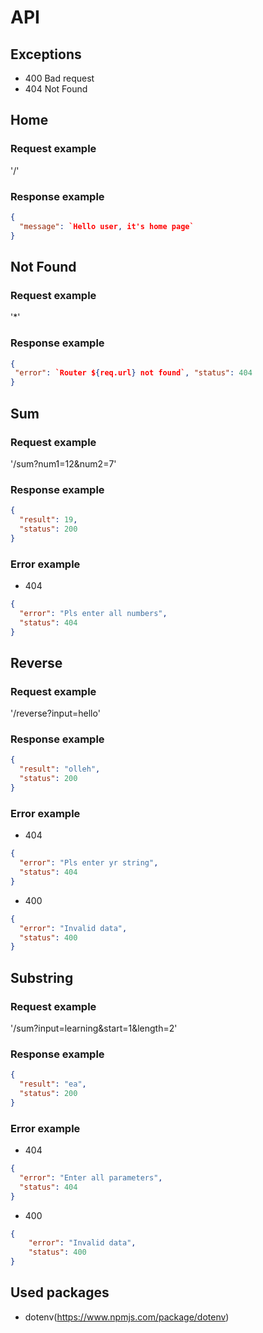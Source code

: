 # API

## Exceptions

- 400 Bad request
- 404 Not Found

## Home

### Request example

'/'

### Response example

```json
{
  "message": `Hello user, it's home page`
}
```

## Not Found

### Request example

'\*'

### Response example

```json
{
 "error": `Router ${req.url} not found`, "status": 404
}
```

## Sum

### Request example

'/sum?num1=12&num2=7'

### Response example

```json
{
  "result": 19,
  "status": 200
}
```

### Error example

- 404

```json
{
  "error": "Pls enter all numbers",
  "status": 404
}
```

## Reverse

### Request example

'/reverse?input=hello'

### Response example

```json
{
  "result": "olleh",
  "status": 200
}
```

### Error example

- 404

```json
{
  "error": "Pls enter yr string",
  "status": 404
}
```

- 400

```json
{
  "error": "Invalid data",
  "status": 400
}
```

## Substring

### Request example

'/sum?input=learning&start=1&length=2'

### Response example

```json
{
  "result": "ea",
  "status": 200
}
```

### Error example

- 404

```json
{
  "error": "Enter all parameters",
  "status": 404
}
```

- 400

```json
{
    "error": "Invalid data",
    "status": 400
}
```

## Used packages

- dotenv(https://www.npmjs.com/package/dotenv)

